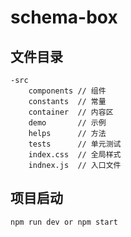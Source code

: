 # schema-box

## 文件目录
```file
-src
    components // 组件
    constants  // 常量
    container  // 内容区
    demo       // 示例
    helps      // 方法
    tests      // 单元测试
    index.css  // 全局样式
    indnex.js  // 入口文件
```

## 项目启动
```sh
npm run dev or npm start
```